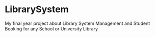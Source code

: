 LibrarySystem
=============

My final year project about Library System Management and Student Booking for any School or University Library
